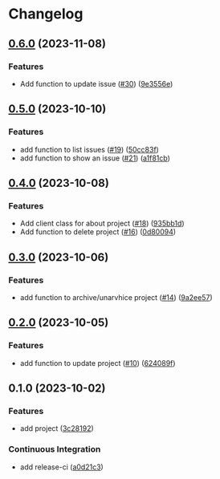 # Changelog

## [0.6.0](https://github.com/Omochice/deno-redmine/compare/0.5.0...0.6.0) (2023-11-08)


### Features

* Add function to update issue ([#30](https://github.com/Omochice/deno-redmine/issues/30)) ([9e3556e](https://github.com/Omochice/deno-redmine/commit/9e3556e26c380b8276c42e33eff16d4d30575053))

## [0.5.0](https://github.com/Omochice/deno_redmine/compare/0.4.0...0.5.0) (2023-10-10)


### Features

* add function to list issues ([#19](https://github.com/Omochice/deno_redmine/issues/19)) ([50cc83f](https://github.com/Omochice/deno_redmine/commit/50cc83fb4b12ef7e026d96b1377f3241707fed3a))
* add function to show an issue ([#21](https://github.com/Omochice/deno_redmine/issues/21)) ([a1f81cb](https://github.com/Omochice/deno_redmine/commit/a1f81cb9cbceb5ae654f4987548975f3a618487d))

## [0.4.0](https://github.com/Omochice/deno_redmine/compare/0.3.0...0.4.0) (2023-10-08)


### Features

* Add client class for about project ([#18](https://github.com/Omochice/deno_redmine/issues/18)) ([935bb1d](https://github.com/Omochice/deno_redmine/commit/935bb1da3cb7276588309921ed26c9f8bf602c11))
* Add function to delete project ([#16](https://github.com/Omochice/deno_redmine/issues/16)) ([0d80094](https://github.com/Omochice/deno_redmine/commit/0d800948343cefe1ea819a55c73cc19de18ea453))

## [0.3.0](https://github.com/Omochice/deno_redmine/compare/0.2.0...0.3.0) (2023-10-06)


### Features

* add function to archive/unarvhice project ([#14](https://github.com/Omochice/deno_redmine/issues/14)) ([9a2ee57](https://github.com/Omochice/deno_redmine/commit/9a2ee57f281721c0718071aaee61f1ce56d4a250))

## [0.2.0](https://github.com/Omochice/deno_redmine/compare/0.1.0...0.2.0) (2023-10-05)


### Features

* add function to update project ([#10](https://github.com/Omochice/deno_redmine/issues/10)) ([624089f](https://github.com/Omochice/deno_redmine/commit/624089f2c1e0246f808ffcecdc8bcb20c3c7e8bb))

## 0.1.0 (2023-10-02)


### Features

* add project ([3c28192](https://github.com/Omochice/deno-redmine/commit/3c28192625af1e54d992c6b326d2595f134eea44))


### Continuous Integration

* add release-ci ([a0d21c3](https://github.com/Omochice/deno-redmine/commit/a0d21c3f64bdfeed8a9cc60b964872c5ae689f23))
